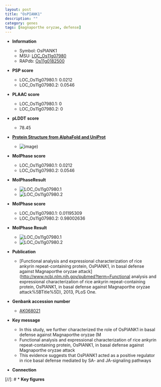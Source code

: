 ```yaml
---
layout: post
title: "OsPIANK1"
description: ""
category: genes
tags: [magnaporthe oryzae, defense]
---
```


* **Information**  
    + Symbol: OsPIANK1  
    + MSU: [LOC_Os11g07980](http://rice.plantbiology.msu.edu/cgi-bin/ORF_infopage.cgi?orf=LOC_Os11g07980)  
    + RAPdb: [Os11g0182500](http://rapdb.dna.affrc.go.jp/viewer/gbrowse_details/irgsp1?name=Os11g0182500)  

* **PSP score**  
    + LOC_Os11g07980.1: 0.0212 
    + LOC_Os11g07980.2: 0.0546 

* **PLAAC score**  
    + LOC_Os11g07980.1: 0 
    + LOC_Os11g07980.2: 0 

* **pLDDT score**
    + 78.45

* **[Protein Structure from AlphaFold and UniProt](https://www.uniprot.org/uniprotkb/Q2R9Q1/entry#structure)**
    + ![image](https://ricepsp.github.io/images/Q2/AF-Q2R9Q1-F1.png))

* **MolPhase score**
    + LOC_Os11g07980.1: 0.0212
    + LOC_Os11g07980.2: 0.0546

* **MolPhaseResult**
    + ![LOC_Os11g07980.1](https://ricepsp.github.io/pictures/LOC_Os11g/LOC_Os11g07980.1.png)
    + ![LOC_Os11g07980.2](https://ricepsp.github.io/pictures/LOC_Os11g/LOC_Os11g07980.2.png)

* **MolPhase score**
    + LOC_Os11g07980.1: 0.01195309
    + LOC_Os11g07980.2: 0.98002636

* **MolPhase Result**
    + ![LOC_Os11g07980.1](https://304243504.github.io/Pictures/LOC_Os11g/LOC_Os11g07980.1.png)
    + ![LOC_Os11g07980.2](https://304243504.github.io/Pictures/LOC_Os11g/LOC_Os11g07980.2.png)

* **Publication**  
    + [Functional analysis and expressional characterization of rice ankyrin repeat-containing protein, OsPIANK1, in basal defense against Magnaporthe oryzae attack](http://www.ncbi.nlm.nih.gov/pubmed?term=Functional analysis and expressional characterization of rice ankyrin repeat-containing protein, OsPIANK1, in basal defense against Magnaporthe oryzae attack%5BTitle%5D), 2013, PLoS One.

* **Genbank accession number**  
    + [AK068021](http://www.ncbi.nlm.nih.gov/nuccore/AK068021)

* **Key message**  
    + In this study, we further characterized the role of OsPIANK1 in basal defense against Magnaporthe oryzae (M
    + Functional analysis and expressional characterization of rice ankyrin repeat-containing protein, OsPIANK1, in basal defense against Magnaporthe oryzae attack
    + This evidence suggests that OsPIANK1 acted as a positive regulator in rice basal defense mediated by SA- and JA-signaling pathways

* **Connection**  

[//]: # * **Key figures**  


